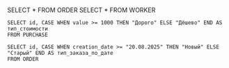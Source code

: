 
SELECT * FROM ORDER
SELECT * FROM WORKER

```
SELECT id, CASE WHEN value >= 1000 THEN "Дорого" ELSE "Дёшево" END AS тип_стоимости
FROM PURCHASE
```

```
SELECT id, CASE WHEN creation_date >= "20.08.2025" THEN "Новый" ELSE "Старый" END AS тип_заказа_по_дате
FROM ORDER
```

```SELECT id, 
```
